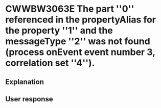# CWWBW3063E The part ''0'' referenced in the propertyAlias for the property ''1'' and the messageType ''2'' was not found (process onEvent event number 3, correlation set ''4'').

## Explanation

## User response